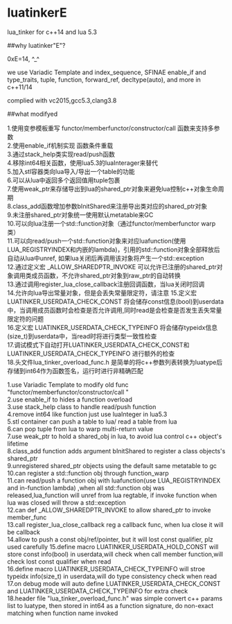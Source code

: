 # luatinkerE
lua_tinker for c++14 and lua 5.3

##why luatinker"E"?

0xE=14, ^_^


we use Variadic Template and index_sequence, SFINAE enable_if and type_traits, tuple, function, forward_ref, decltype(auto), and more in c++11/14


complied with vc2015,gcc5.3,clang3.8


##what modifyed

1.使用变参模板重写 functor/memberfunctor/constructor/call 函数来支持多参数  
2.使用enable_if机制实现 函数条件重载  
3.通过stack_help类实现read/push函数  
4.移除int64相关函数，使用lua5.3的luaInterager来替代  
5.加入stl容器类向lua导入/导出一个table的功能  
6.可以从lua中返回多个返回值用tuple包裹  
7.使用weak_ptr来存储导出到lua的shared_ptr对象来避免lua控制c++对象生命周期  
8.class_add函数增加参数bInitShared来注册导出类对应的shared_ptr对象  
9.未注册shared_ptr对象统一使用默认metatable来GC  
10.可以向lua注册一个std::function对象（通过functor/memberfunctor warp类）  
11.可以向read/push一个std::function对象来对应luafunction(使用LUA_REGISTRYINDEX和内嵌的lambda)，引用的std::function对象全部释放后自动从lua中unref, 如果lua关闭后再调用该对象将产生一个std::exception  
12.通过定义宏 _ALLOW_SHAREDPTR_INVOKE 可以允许已注册的shared_ptr对象调用类成员函数，不允许shared_ptr对象到raw_ptr的自动转换  
13.通过调用register_lua_close_callback注册回调函数，当lua关闭时回调  
14.允许向lua导出常量对象，但是会丢失常量限定符，请注意 
15.定义宏 LUATINKER_USERDATA_CHECK_CONST 将会储存const信息(bool)到userdata中，当调用成员函数时会检查是否允许调用,同时read是会检查是否发生丢失常量限定符的问题  
16.定义宏 LUATINKER_USERDATA_CHECK_TYPEINFO 将会储存typeidx信息(size_t)到userdata中，当read时将进行类型一致性检查  
17.调试模式下自动打开LUATINKER_USERDATA_CHECK_CONST和LUATINKER_USERDATA_CHECK_TYPEINFO 进行额外的检查  
18.头文件lua_tinker_overload_func.h 是简单的将c++参数列表转换为luatype后存储到int64作为函数签名，运行时进行非精确匹配


1.use Variadic Template to modify old func "functor/memberfunctor/constructor/call "  
2.use enable_if to hides a function overload  
3.use stack_help class to handle read/push function  
4.remove int64 like function just use luaInteger in lua5.3  
5.stl container can push a table to lua/ read a table from lua  
6.can pop tuple from lua to warp multi-return value  
7.use weak_ptr to hold a shared_obj in lua, to avoid lua control c++ object's lifetime  
8.class_add function adds argument bInitShared to register a class objects's shared_ptr  
9.unregistered shared_ptr objects using the default same metatable to gc  
10.can register a std::function obj through function_warp  
11.can read/push a function obj with luafunction(use LUA_REGISTRYINDEX and in-function lambda)  ,when all std::function obj was released,lua_function will unref from lua regtable, if invoke function when lua was closed will throw a std::exception  
12.can def _ALLOW_SHAREDPTR_INVOKE to allow shared_ptr to invoke member_func  
13.call register_lua_close_callback reg a callback func, when lua close it will be callback  
14.allow to push a const obj/ref/pointer, but it will lost const qualifier, plz used carefully 
15.define macro LUATINKER_USERDATA_HOLD_CONST will store const info(bool) in userdata,will check when call member function,will check lost const qualifier when read   
16.define macro LUATINKER_USERDATA_CHECK_TYPEINFO will stroe typeidx info(size_t) in userdata,will do type consistency check when read  
17.on debug mode will auto define LUATINKER_USERDATA_CHECK_CONST and LUATINKER_USERDATA_CHECK_TYPEINFO for extra check  
18.header file "lua_tinker_overload_func.h" was simple convert c++ params list to luatype, then stored in int64 as a function signature, do non-exact matching when function name invoked

